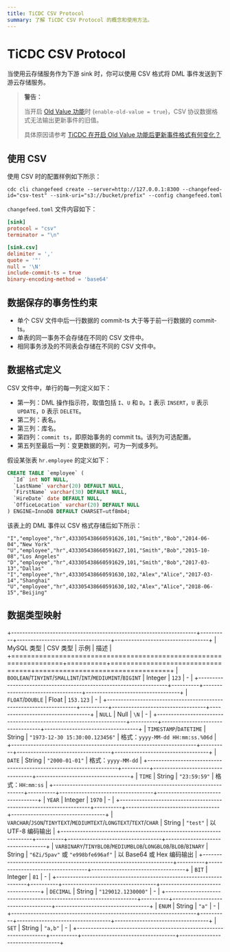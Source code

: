 ```yaml
---
title: TiCDC CSV Protocol
summary: 了解 TiCDC CSV Protocol 的概念和使用方法。
---
```


# TiCDC CSV Protocol

当使用云存储服务作为下游 sink 时，你可以使用 CSV 格式将 DML 事件发送到下游云存储服务。

> **警告：**
>
> 当开启 [Old Value 功能](/ticdc/ticdc-manage-changefeed.md#输出行变更的历史值-从-v405-版本开始引入)时 (`enable-old-value = true`)，CSV 协议数据格式无法输出更新事件的旧值。
>
> 具体原因请参考 [TiCDC 在开启 Old Value 功能后更新事件格式有何变化？](/ticdc/ticdc-faq.md#ticdc-在开启-old-value-功能后更新事件格式有何变化)

## 使用 CSV

使用 CSV 时的配置样例如下所示：

```shell
cdc cli changefeed create --server=http://127.0.0.1:8300 --changefeed-id="csv-test" --sink-uri="s3://bucket/prefix" --config changefeed.toml
```

`changefeed.toml` 文件内容如下：

```toml
[sink]
protocol = "csv"
terminator = "\n"

[sink.csv]
delimiter = ','
quote = '"'
null = '\N'
include-commit-ts = true
binary-encoding-method = 'base64'
```

## 数据保存的事务性约束

- 单个 CSV 文件中后一行数据的 commit-ts 大于等于前一行数据的 commit-ts。
- 单表的同一事务不会存储在不同的 CSV 文件中。
- 相同事务涉及的不同表会存储在不同的 CSV 文件中。

## 数据格式定义

CSV 文件中，单行的每一列定义如下：

- 第一列：DML 操作指示符，取值包括 `I`、`U` 和 `D`。`I` 表示 `INSERT`，`U` 表示 `UPDATE`，`D` 表示 `DELETE`。
- 第二列：表名。
- 第三列：库名。
- 第四列：`commit ts`，即原始事务的 commit ts。该列为可选配置。
- 第五列至最后一列：变更数据的列，可为一列或多列。

假设某张表 `hr.employee` 的定义如下：

```sql
CREATE TABLE `employee` (
  `Id` int NOT NULL,
  `LastName` varchar(20) DEFAULT NULL,
  `FirstName` varchar(30) DEFAULT NULL,
  `HireDate` date DEFAULT NULL,
  `OfficeLocation` varchar(20) DEFAULT NULL
) ENGINE=InnoDB DEFAULT CHARSET=utf8mb4;
```

该表上的 DML 事件以 CSV 格式存储后如下所示：

```
"I","employee","hr",433305438660591626,101,"Smith","Bob","2014-06-04","New York"
"U","employee","hr",433305438660591627,101,"Smith","Bob","2015-10-08","Los Angeles"
"D","employee","hr",433305438660591629,101,"Smith","Bob","2017-03-13","Dallas"
"I","employee","hr",433305438660591630,102,"Alex","Alice","2017-03-14","Shanghai"
"U","employee","hr",433305438660591630,102,"Alex","Alice","2018-06-15","Beijing"
```

## 数据类型映射

+-------------------------------------------------------------------+----------+----------------------------------+----------------------------------+
| MySQL 类型                                                        | CSV 类型 | 示例                             | 描述                             |
+===================================================================+==========+==================================+==================================+
| `BOOLEAN`/`TINYINT`/`SMALLINT`/`INT`/`MEDIUMINT`/`BIGINT`         | Integer  | `123`                            | \-                               |
+-------------------------------------------------------------------+----------+----------------------------------+----------------------------------+
| `FLOAT`/`DOUBLE`                                                  | Float    | `153.123`                        | \-                               |
+-------------------------------------------------------------------+----------+----------------------------------+----------------------------------+
| `NULL`                                                            | Null     | `\N`                             | \-                               |
+-------------------------------------------------------------------+----------+----------------------------------+----------------------------------+
| `TIMESTAMP`/`DATETIME`                                            | String   | `"1973-12-30 15:30:00.123456"`   | 格式：`yyyy-MM-dd HH:mm:ss.%06d` |
+-------------------------------------------------------------------+----------+----------------------------------+----------------------------------+
| `DATE`                                                            | String   | `"2000-01-01"`                   | 格式：`yyyy-MM-dd`               |
+-------------------------------------------------------------------+----------+----------------------------------+----------------------------------+
| `TIME`                                                            | String   | `"23:59:59"`                     | 格式：`HH:mm:ss`                 |
+-------------------------------------------------------------------+----------+----------------------------------+----------------------------------+
| `YEAR`                                                            | Integer  | `1970`                           | \-                               |
+-------------------------------------------------------------------+----------+----------------------------------+----------------------------------+
| `VARCHAR`/`JSON`/`TINYTEXT`/`MEDIUMTEXT`/`LONGTEXT`/`TEXT`/`CHAR` | String   | `"test"`                         | 以 UTF-8 编码输出                |
+-------------------------------------------------------------------+----------+----------------------------------+----------------------------------+
| `VARBINARY`/`TINYBLOB`/`MEDIUMBLOB`/`LONGBLOB`/`BLOB`/`BINARY`    | String   | `"6Zi/5pav"` 或 `"e998bfe696af"` | 以 Base64 或 Hex 编码输出        |
+-------------------------------------------------------------------+----------+----------------------------------+----------------------------------+
| `BIT`                                                             | Integer  | `81`                             | \-                               |
+-------------------------------------------------------------------+----------+----------------------------------+----------------------------------+
| `DECIMAL`                                                         | String   | `"129012.1230000"`               | \-                               |
+-------------------------------------------------------------------+----------+----------------------------------+----------------------------------+
| `ENUM`                                                            | String   | `"a"`                            | \-                               |
+-------------------------------------------------------------------+----------+----------------------------------+----------------------------------+
| `SET`                                                             | String   | `"a,b"`                          | \-                               |
+-------------------------------------------------------------------+----------+----------------------------------+----------------------------------+
